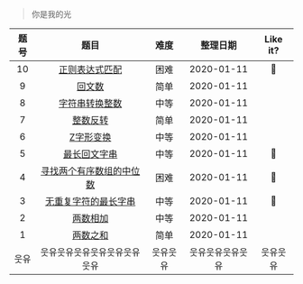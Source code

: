 > 你是我的光

|题号|题目|难度|整理日期|Like it?|
|:--:|:--:|:--:|:--:|:--:|
|10|[正则表达式匹配](./p10正则表达式匹配.md)|困难|2020-01-11|🌹|
|9|[回文数](./p9回文数.md)|简单|2020-01-11||
|8|[字符串转换整数](./p8字符串转换整数.md)|中等|2020-01-11||
|7|[整数反转](./p7整数反转.md)|简单|2020-01-11||
|6|[Z字形变换](./p6Z字形变换.md)|中等|2020-01-11||
|5|[最长回文字串](./p5最长回文字串.md)|中等|2020-01-11|🌹|
|4|[寻找两个有序数组的中位数](./p4寻找两个有序数组的中位数.md)|困难|2020-01-11|🌹|
|3|[无重复字符的最长字串](./p3无重复字符的最长字串.md)|中等|2020-01-11|🌹|
|2|[两数相加](./p2两数相加.md)|中等|2020-01-11||
|1|[两数之和](./p1两数之和.md)|简单|2020-01-11||
|웃유|웃유웃유웃유웃유웃유웃유웃유|웃유웃유|웃유웃유웃유웃유|웃유웃유|